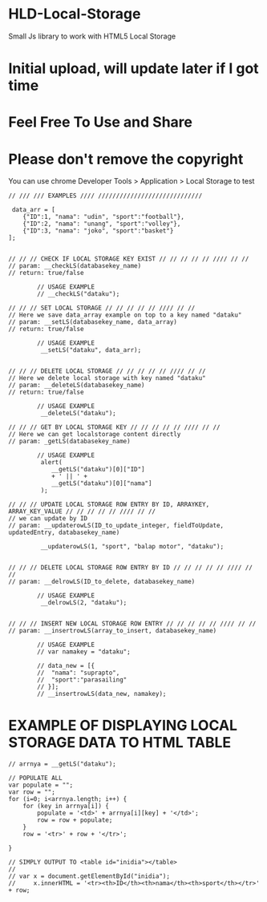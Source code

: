 # HLD-Local-Storage
Small Js library to work with HTML5 Local Storage

# Initial upload, will update later if I got time
# Feel Free To Use and Share
# Please don't remove the copyright
You can use chrome Developer Tools > Application > Local Storage to test

	// /// /// EXAMPLES //// /////////////////////////////

	 data_arr = [
	 	{"ID":1, "nama": "udin", "sport":"football"},
	 	{"ID":2, "nama": "unang", "sport":"volley"},
	 	{"ID":3, "nama": "joko", "sport":"basket"}
	];


	// // // CHECK IF LOCAL STORAGE KEY EXIST // // // // // //// // //
	// param: __checkLS(databasekey_name)
	// return: true/false

			// USAGE EXAMPLE
			// __checkLS("dataku");

	// // // SET LOCAL STORAGE // // // // // //// // //
	// Here we save data_array example on top to a key named "dataku"
	// param: __setLS(databasekey_name, data_array)
	// return: true/false

			// USAGE EXAMPLE
			 __setLS("dataku", data_arr);


	// // // DELETE LOCAL STORAGE // // // // // //// // //
	// Here we delete local storage with key named "dataku"
	// param: __deleteLS(databasekey_name)
	// return: true/false

			// USAGE EXAMPLE
			 __deleteLS("dataku");

	// // // GET BY LOCAL STORAGE KEY // // // // // //// // //
	// Here we can get localstorage content directly
	// param: _getLS(databasekey_name)

			// USAGE EXAMPLE
			 alert(
			 	__getLS("dataku")[0]["ID"] 
			 	+ ' || ' + 
			 	__getLS("dataku")[0]["nama"]
			 );

	// // // UPDATE LOCAL STORAGE ROW ENTRY BY ID, ARRAYKEY, ARRAY_KEY_VALUE // // // // // //// // //
	// we can update by ID
	// param: __updaterowLS(ID_to_update_integer, fieldToUpdate, updatedEntry, databasekey_name)

			 __updaterowLS(1, "sport", "balap motor", "dataku");
			

	// // // DELETE LOCAL STORAGE ROW ENTRY BY ID // // // // // //// // //
	// param: __delrowLS(ID_to_delete, databasekey_name)

			// USAGE EXAMPLE
			 __delrowLS(2, "dataku");


	// // // INSERT NEW LOCAL STORAGE ROW ENTRY // // // // // //// // //
	// param: __insertrowLS(array_to_insert, databasekey_name)

			// USAGE EXAMPLE
			// var namakey = "dataku";

			// data_new = [{
			// 	"nama": "suprapto", 
			// 	"sport":"parasailing"
			// }];
			// __insertrowLS(data_new, namakey);



# EXAMPLE OF DISPLAYING LOCAL STORAGE DATA TO HTML TABLE

	// arrnya = __getLS("dataku");

	// POPULATE ALL
	var populate = "";
	var row = "";
	for (i=0; i<arrnya.length; i++) {
		for (key in arrnya[i]) {
			populate = '<td>' + arrnya[i][key] + '</td>';
			row = row + populate;
		}
		row = '<tr>' + row + '</tr>';
			
	}
				
	// SIMPLY OUTPUT TO <table id="inidia"></table>
	//
	// var x = document.getElementById("inidia");
	//     x.innerHTML = '<tr><th>ID</th><th>nama</th><th>sport</th></tr>' + row;
